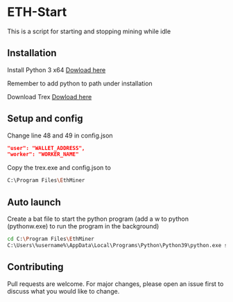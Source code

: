 # ETH-Start

This is a script for starting and stopping mining while idle

## Installation

Install Python 3 x64 [Dowload here](https://www.python.org/downloads/)

Remember to add python to path under installation

Download Trex [Dowload here](https://github.com/trexminer/T-Rex/releases)

## Setup and config
Change line 48 and 49 in config.json
           
```json
"user": "WALLET_ADDRESS",
"worker": "WORKER_NAME"
```

Copy the trex.exe and config.json to 
```bash
C:\Program Files\EthMiner
```
## Auto launch
Create a bat file to start the python program (add a w to python (pythonw.exe) to run the program in the background)

```bash
cd C:\Program Files\EthMiner
C:\Users\%username%\AppData\Local\Programs\Python\Python39\python.exe start_eth.py 
```


## Contributing
Pull requests are welcome. For major changes, please open an issue first to discuss what you would like to change.